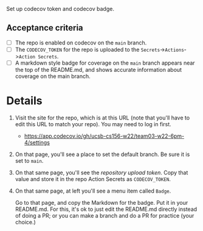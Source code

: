 Set up codecov token and codecov badge.

## Acceptance criteria

- [ ] The repo is enabled on codecov on the `main` branch.
- [ ] The `CODECOV_TOKEN` for the repo is uploaded to the `Secrets`->`Actions`->`Action Secrets`.
- [ ] A markdown style badge for coverage on the `main` branch appears near the top of the README.md, and shows accurate information about coverage on the main branch.

# Details 

1. Visit the site for the repo, which is at this URL
   (note that you'll have to edit this URL to match your repo). You may
   need to log in first.

   * <https://app.codecov.io/gh/ucsb-cs156-w22/team03-w22-6pm-4/settings>

2. On that page, you'll see a place to set the default branch.  Be sure
   it is set to `main`.

3. On that same page, you'll see the *repository upload token*.  Copy
   that value and store it in the repo Action Secrets as `CODECOV_TOKEN`.

4. On that same page, at left you'll see a menu item called `Badge`.
   
   Go to that page, and copy the Markdown for the badge.  Put it in your
   README.md.  For this, it's ok to just edit the README.md directly 
   instead of doing a PR; or you can make a branch and do a PR for
   practice (your choice.)
